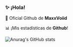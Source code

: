 ### ✨ ¡Hola!

<!-- **soymaxisepYT/soymaxisepYT** is a ✨ _special_ ✨ repository because its `README.md` (this file) appears on your GitHub profile. -->

🌌 Oficial Github de **MaxxVoiid**

📊 ¡Mis estadísticas de **Github**!

![Anurag's GitHub stats](https://github-readme-stats.vercel.app/api?username=maxxvoiid&hide_border=true&show_icons=true&icon_color=ffffff&title_color=ffffff&text_color=ffffff&bg_color=DEG,0064c9,00376e)
